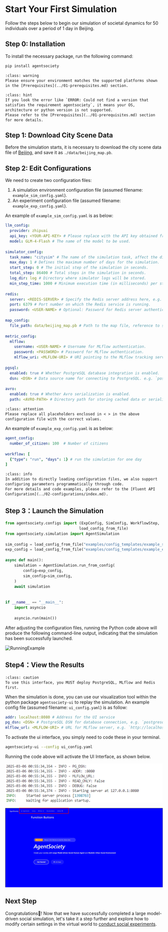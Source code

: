 # Start Your First Simulation

Follow the steps below to begin our simulation of societal dynamics for 50 individuals over a period of 1 day in Beijing.

## Step 0: Installation

To install the necessary package, run the following command:

```bash
pip install agentsociety
```

```{admonition} Warning
:class: warning
Please ensure your environment matches the supported platforms shown in the [Prerequisites](../01-prerequisites.md) section.
```

```{admonition} Hint
:class: hint
If you look the error like `ERROR: Could not find a version that satisfies the requirement agentsociety`, it means your OS, architecture or python version is not supported.
Please refer to the [Prerequisites](../01-prerequisites.md) section for more details.
```

## Step 1: Download City Scene Data

Before the simulation starts, it is necessary to download the city scene data file of [Beijing](https://cloud.tsinghua.edu.cn/f/f5c777485d2748fa8535/?dl=1), and save it as `./data/beijing_map.pb`.

## Step 2: Edit Configurations

We need to create two configuration files:
1. A simulation environment configuration file (assumed filename: `example_sim_config.yaml`).
2. An experiment configuration file (assumed filename: `example_exp_config.yaml`).

An example of `example_sim_config.yaml` is as below:
```yaml
llm_config:
  provider: zhipuai
  api_key: <YOUR-API-KEY> # Please replace with the API key obtained from the LLM provider website.
  model: GLM-4-Flash # The name of the model to be used.

simulator_config:
  task_name: "citysim" # The name of the simulation task, affect the directory name for log output
  max_day: 1 # Defines the maximum number of days for the simulation.
  start_step: 0 # The initial step of the simulation in seconds.
  total_step: 86400 # Total steps in the simulation in seconds.
  log_dir: log # Directory where simulator logs will be stored.
  min_step_time: 1000 # Minimum execution time (in milliseconds) per step.

redis:
  server: <REDIS-SERVER> # Specify the Redis server address here, e.g. `localhost`.
  port: 6379 # Port number on which the Redis service is running.
  password: <USER-NAME> # Optional: Password for Redis server authentication. If not required, remove this line.

map_config:
  file_path: data/beijing_map.pb # Path to the map file, reference to step1.

metric_config:
  mlflow: 
    username: <USER-NAME> # Username for MLflow authentication.
    password: <PASSWORD> # Password for MLflow authentication.
    mlflow_uri: <MLFLOW-URI> # URI pointing to the MLflow tracking server, e.g. `http://localhost:59000`.

pgsql:
  enabled: true # Whether PostgreSQL database integration is enabled.
  dsn: <DSN> # Data source name for connecting to PostgreSQL. e.g. `postgresql://postgres:CHANGE_ME@localhost:5432/postgres`.

avro:
  enabled: true # Whether Avro serialization is enabled.
  path: <AVRO-PATH> # Directory path for storing cached data or serialized files.

```

```{admonition} Attention
:class: attention
Please replace all placeholders enclosed in < > in the above configuration file with the correct values.
```
An example of `example_exp_config.yaml` is as below:
```yaml
agent_config:
  number_of_citizen: 100  # Number of citizens

workflow: [
  {"type": "run", "days": 1} # run the simulation for one day
]

```

```{admonition} Info
:class: info
In addition to directly loading configuration files, we also support configuring parameters programmatically through code. 
For more details and code examples, please refer to the [Fluent API Configuration](../02-configurations/index.md).
```

## Step 3：Launch the Simulation

```python
from agentsociety.configs import (ExpConfig, SimConfig, WorkflowStep,
                                 load_config_from_file)
from agentsociety.simulation import AgentSimulation

sim_config = load_config_from_file("examples/config_templates/example_sim_config.yaml", SimConfig)
exp_config = load_config_from_file("examples/config_templates/example_exp_config.yaml", ExpConfig)

async def main():
    simulation = AgentSimulation.run_from_config(
        config=exp_config,
        sim_config=sim_config,
    )
    await simulation


if __name__ == "__main__":
    import asyncio

    asyncio.run(main())

```

After adjusting the configuration files, running the Python code above will produce the following command-line output, indicating that the simulation has been successfully launched.

![RunningExample](../_static/01-running-example.png)

## Step4：View the Results

```{admonition} Caution
:class: caution
To use this interface, you MUST deploy PostgreSQL, MLflow and Redis first.
```

When the simulation is done, you can use our visualization tool within the python package `agentsociety-ui` to replay the simulation.
An example config file (assumed filename: `ui_config.yaml`) is as follow:

```yaml
addr: localhost:8080 # Address for the UI service
pg_dsn: <DSN> # PostgreSQL DSN for database connection, e.g. `postgresql://postgres:CHANGE_ME@postgresql:5432/postgres`
mlflow_url: <MLFLOW-URI> # URL for MLflow server, e.g. `http://localhost:59000`
```

To activate the ui interface, you simply need to code these in your terminal. 
```bash
agentsociety-ui --config ui_config.yaml
```

Running the code above will activate the UI Interface, as shown below.

![start-ui](../_static/01-start-ui.png)

![home-page](../_static/01-ui-home-page.jpg) 

## Next Step

Congratulations🎇! Now that we have successfully completed a large model-driven social simulation, let's take it a step further and explore how to modify certain settings in the virtual world to [conduct social experiments](./03-conduct-your-first-experiment.md).
